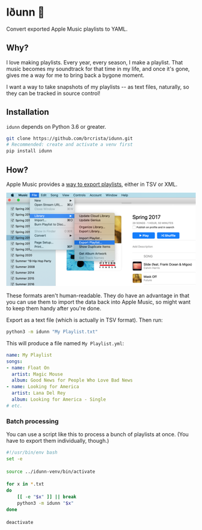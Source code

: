 # Iðunn 🍏

Convert exported Apple Music playlists to YAML.

## Why?

I love making playlists. Every year, every season, I make a playlist. That music becomes my soundtrack for that time in my life, and once it's gone, gives me a way for me to bring back a bygone moment.

I want a way to take snapshots of my playlists -- as text files, naturally, so they can be tracked in source control!

## Installation

`idunn` depends on Python 3.6 or greater.

```sh
git clone https://github.com/brcrista/idunn.git
# Recommended: create and activate a venv first
pip install idunn
```

## How?

Apple Music provides a [way to export playlists](https://support.apple.com/guide/music/save-a-copy-of-your-playlists-mus27cd5060f/mac), either in TSV or XML.

![screenshot](docs/img/export-playlist.png)

These formats aren't human-readable. They do have an advantage in that you can use them to import the data back into Apple Music, so might want to keep them handy after you're done.

Export as a text file (which is actually in TSV format). Then run:


```sh
python3 -m idunn "My Playlist.txt"
```

This will produce a file named `My Playlist.yml`:

```yml
name: My Playlist
songs:
- name: Float On
  artist: Magic Mouse
  album: Good News for People Who Love Bad News
- name: Looking for America
  artist: Lana Del Rey
  album: Looking for America - Single
# etc.
```

### Batch processing

You can use a script like this to process a bunch of playlists at once. (You have to export them individually, though.)

```sh
#!/usr/bin/env bash
set -e

source ../idunn-venv/bin/activate

for x in *.txt
do
    [[ -e "$x" ]] || break
    python3 -m idunn "$x"
done

deactivate
```
